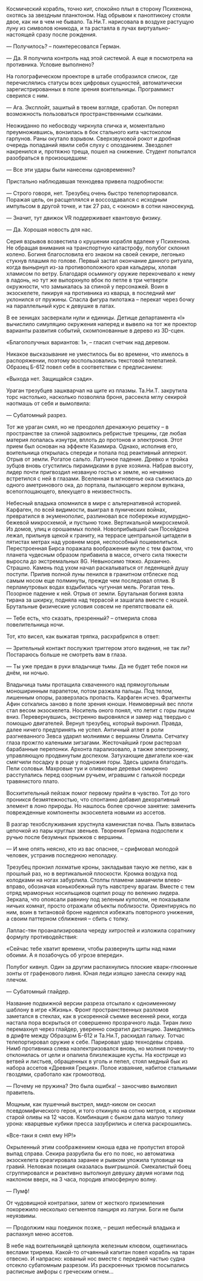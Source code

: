 Космический корабль, точно кит, спокойно плыл в сторону Психенона, охотясь за звездным планктоном. Над обрывом к паноптикону стояли двое, как ни в чем не бывало. Та.Ни.Т. нарисовала в воздухе растущую луну из символов юникода, и та растаяла в лучах виртуально-настоящей сразу после рождения.

— Получилось? – поинтересовался Герман.

— Да. Я получила контроль над этой системой. А еще я посмотрела на противника. Условие выполнено?

На голографическом проекторе в штабе отобразился список, где перечислялись статусы всех цифровых сущностей, автоматически зарегистрированных в поле зрения воительницы. Программист сверился с ним.

— Ага. Эксплойт, зашитый в твоем взгляде, сработал. Он потерял возможность пользоваться пространственными ссылками.

Неожиданно по небосводу чиркнула спичка и, моментально преумножившись, вонзилась в бок стального кита частоколом гарпунов. Раны окутало взрывом. Сверхзвуковой рокот и дробная очередь попаданий явили себя слуху с опозданием. Звездолет накренился и, протяжно треща, пошел на снижение. Студент попытался разобраться в произошедшем:

— Все эти удары были нанесены одновременно?

Пристально наблюдавшая технодева привела подробности:

— Строго говоря, нет. Трезубец очень быстро телепортировался. Поражая цель, он расщеплялся и воссоздавался с исходным импульсом в другой точке, и так 27 раз, с «окном» в сотни наносекунд.

— Значит, тут движок VR поддерживает квантовую физику.

— Да. Хорошая новость для нас.

Серия взрывов возвестила о крушении корабля вдалеке у Психенона. Не обращая внимания на транспортную катастрофу, полубог склонил колено. Богиня благословила его знаком на своей секире, легонько стукнув плашмя по голове. Первый застал окончание данного ритуала, когда вынырнул из-за противоположного края кальдеры, хлопая хламисом по ветру. Благодаря осьминогу оружие перекочевало к нему в ладонь, но тут же выпорхнуло вбок по петле в три четверти окружности, что замыкалась за спиной у персонажей. Воин в экзоскелете, пикируя на противника из кварца, в последний миг уклонился от пружины. Спасла фигура пилотажа – перекат через бочку на параллельный курс к девушке в латах.

В ее зеницах засверкали нули и единицы. Детище департамента «I» вычислило симуляцию окружения наперед и вывело на тот же проектор варианты развития событий, скомпонованные в дерево из 3D-сцен. 

«Благополучных вариантов: 1», – гласил счетчик над деревом.

Никакое высказывание не уместилось бы во времени, что имелось в распоряжении, поэтому воспользовались текстовой телепатией. Образец Б-612 повел себя в соответствии с предписанием:

«Выхода нет. Защищайся сзади».

Ураган трезубцев зашкварчал на щите из плазмы. Та.Ни.Т. закрутила торс настолько, насколько позволяла броня, рассекла мглу секирой наотмашь от себя и вымолвила: 

— Субатомный разрез.

Тот же ураган смял, но не преодолел дренажную решетку – в пространстве за спиной задвоились ребристые трещины, где любая материя лопалась изнутри, вплоть до протонов и электронов. Этот прием был основан на эффекте Казимира. Однако, исполнив его, воительница открылась спереди и попала под реактивный апперкот. Отрыв от земли. Рогатое сальто. Латунное падение. Древко и тройка зубцов вновь сгустились пирамидками в руке хозяина. Набрав высоту, лидер почти пригвоздил незваную гостью к земле, но нечаянно встретился с ней в глазами. Вселенная в мгновенье ока съежилась до одного аметринового ока, до портала, пылающего жерлом вулкана, всепоглощающего, влекущего в неизвестность.

Небесный владыка опомнился в мире с альтернативной историей. Карфаген, по всей видимости, выиграл в пунических войнах, превратился в экуменополис, разлиновал все побережье изумрудно-бежевой микросхемой, и пустыню тоже. Вертикальной микросхемой. Из домов, улиц и орошаемых полей. Новоприбывший сын Посейдона лежал, прильнув щекой к граниту, на террасе центральной цитадели в пятистах метрах над уровнем моря, неспособный пошевелиться. Перестроенная Бирса поражала воображение вкупе с тем фактом, что планета чудесным образом прибавила в массе, отчего сила тяжести выросла до экстремальных 8G. Невыносимо тяжко. Архаично. Страшно. Камень под ухом начал раскалываться от леденящей душу поступи. Прилив полной луны пенился в гранитном отблеске под самым носом еще полминуты, прежде чем последовал отлив. В перламутровых водах вздыбилась чугунная мель. Рогатая тень. Позорное падение к ней. Отрыв от земли. Брутальная богиня взяла тирана за шкирку, подняла над террасой и зашагала вместе с ношей. Брутальные физические условия совсем не препятствовали ей. 

— Тебе есть, что сказать, презренный? – отмерила слова повелительница ночи.  

Тот, кто висел, как выжатая тряпка, расхрабрился в ответ: 

— Зрительный контакт послужил триггером этого видения, не так ли? Постараюсь больше не смотреть вам в глаза.

— Ты уже предан в руки владычице тьмы. Да не будет тебе покоя ни днём, ни ночью.

Владычица тьмы протащила схваченного над прямоугольным моноширинным парапетом, потом разжала пальцы. Под телом, лишенным опоры, разверзлась пропасть. Карфаген исчез. Фрагменты Афин соткались заново в поле зрения юноши. Неимоверный вес плоти стал весом экзоскелета. Носитель оного понял, что летит с горы лицом вниз. Перевернувшись, экстренно выровнялся и замер над твердью с помощью двигателей. Вернул трезубец, который выронил. Правда, далее ничего предпринять не успел. Античный атлет в роли разгневанного Зевса ударил молниями с вершины Олимпа. Сетчатку глаза прожгло калеными зигзагами. Жесточайший гром растерзал барабанные перепонки. Архонта парализовало, а также электронику, управляющую продвинутым доспехом. Затухающие двигатели кое-как смягчили посадку в роще у подножия горы. Здесь царила благодать. Пели соловьи. Махровые туи и оливковые деревья смиренно расступались перед озорным ручьем, игравшим с галькой посреди травянистого плато.

Восхитительный пейзаж помог первому прийти в чувство. Тот до того проникся безмятежностью, что спонтанно добавил декоративный элемент в лоно природы. Но нашлось более срочное занятие: заменить поврежденные компоненты экзоскелета новыми из ассетов.

В разгар техобслуживания хрустнула каменистая почва. Пыль взвилась цепочкой из пары круглых звеньев. Творения Германа подоспели к ручью после безумных прыжков с вершины.

— И мне опять неясно, кто из вас опаснее, – срифмовал молодой человек, устранив последнюю неполадку.

Трезубец пронзил лохматые кроны, закладывая такую же петлю, как в прошлый раз, но в вертикальной плоскости. Кромка воздуха под колодками на ногах забурлила. Столпы пламени замаячили влево-вправо, обозначая конькобежный путь навстречу врагам. Вместе с тем отряд мраморных носильщиков оцепил рощу по велению лидера. Зеркала, что опоясали равнину под зеленым куполом, не показывали ничьих комнат, просто отражали объекты поблизости. Ориентируясь по ним, воин в титановой броне надеялся избежать повторного унижения, а своим паттерном сближения – сбить с толку.

Лаплас-тян проанализировала череду хитростей и изложила соратнику формулу противодействия:

«Сейчас тебе хватит времени, чтобы развернуть щиты над нами обоими. А я позабочусь об угрозе впереди».

Полубог кивнул. Один за другим распахнулись плоские кварк-глюонные зонты от графенового ливня. Юная леди изящно занесла секиру над плечом.

— Субатомный глайдер.

Название подвижной версии разреза отсылало к одноименному шаблону в игре «Жизнь». Фронт пространственных разломов заметался в стеклах, как в ускоренной съемке весенней реки, когда настала пора вскрыться от совершенно прозрачного льда. Тиран лихо перемахнул через глайдер, уверенно сократил дистанцию. Замедляясь в дрифте между Образцом Б-612 и Та.Ни.Т, раскидал гальку. Тотчас телепортировал оружие к себе. Парировал удар технодевы справа. Нимб противника слева наэлектризовался вновь, но молния почему-то отклонилась от цели и опалила близлежащие кусты. На кострище из ветвей и листьев, обращенных в уголь и пепел, стоял медный бык из набора ассетов «Древняя Греция». Полое изваяние, набитое стальными гвоздями, сработало как громоотвод.

— Почему не пружина? Это была ошибка! – заносчиво вымолвил правитель.

Мощным, как пушечный выстрел, мидл-киком он скосил псевдомифического героя, и того откинуло на сотню метров, к корнями старой оливы на 12 часов. Комбинация с быком дала малую толику урона: кварцевые кубики пресса зазубрились и слегка раскрошились. 

«Все-таки я снял ему HP!»

Окрыленный этим соображением юноша едва не пропустил второй выпад справа. Секира разрубила бы его по пояс, но автоматика экзоскелета среагировала заранее и рывком уложила туловище на гравий. Неловкая позиция оказалась выигрышной. Смекалистый боец сгруппировался и реактивно вытолкнул девушку двумя ногами под наклоном вверх, на 3 часа, породив атмосферную волну.

— Пумф!

От чудовищной контратаки, затем от жесткого приземления покорежило несколько сегментов панциря из латуни. Боги не были неуязвимы.

— Продолжим наш поединок позже, – решил небесный владыка и распахнул меню ассетов.

В небе над воительницей щелкнула железным клювом, ощетинилась веслами трирема. Какой-то отчаянный капитан повел корабль на таран отвесно. И напрасно: кованый нос вместе с передней частью судна отсекло субатомным разрезом. Из раскроенных трюмов посыпались расписные амфоры с греческим огнем...

